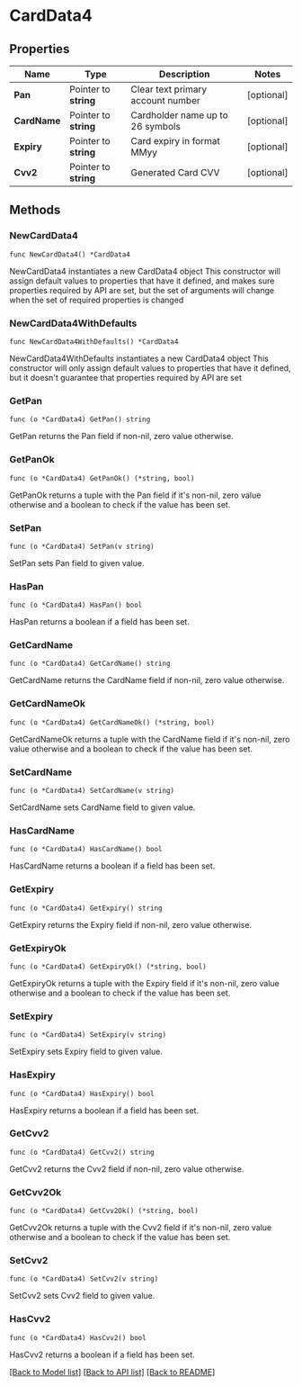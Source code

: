 # CardData4

## Properties

Name | Type | Description | Notes
------------ | ------------- | ------------- | -------------
**Pan** | Pointer to **string** | Clear text primary account number | [optional] 
**CardName** | Pointer to **string** | Cardholder name up to 26 symbols | [optional] 
**Expiry** | Pointer to **string** | Card expiry in format MMyy | [optional] 
**Cvv2** | Pointer to **string** | Generated Card CVV | [optional] 

## Methods

### NewCardData4

`func NewCardData4() *CardData4`

NewCardData4 instantiates a new CardData4 object
This constructor will assign default values to properties that have it defined,
and makes sure properties required by API are set, but the set of arguments
will change when the set of required properties is changed

### NewCardData4WithDefaults

`func NewCardData4WithDefaults() *CardData4`

NewCardData4WithDefaults instantiates a new CardData4 object
This constructor will only assign default values to properties that have it defined,
but it doesn't guarantee that properties required by API are set

### GetPan

`func (o *CardData4) GetPan() string`

GetPan returns the Pan field if non-nil, zero value otherwise.

### GetPanOk

`func (o *CardData4) GetPanOk() (*string, bool)`

GetPanOk returns a tuple with the Pan field if it's non-nil, zero value otherwise
and a boolean to check if the value has been set.

### SetPan

`func (o *CardData4) SetPan(v string)`

SetPan sets Pan field to given value.

### HasPan

`func (o *CardData4) HasPan() bool`

HasPan returns a boolean if a field has been set.

### GetCardName

`func (o *CardData4) GetCardName() string`

GetCardName returns the CardName field if non-nil, zero value otherwise.

### GetCardNameOk

`func (o *CardData4) GetCardNameOk() (*string, bool)`

GetCardNameOk returns a tuple with the CardName field if it's non-nil, zero value otherwise
and a boolean to check if the value has been set.

### SetCardName

`func (o *CardData4) SetCardName(v string)`

SetCardName sets CardName field to given value.

### HasCardName

`func (o *CardData4) HasCardName() bool`

HasCardName returns a boolean if a field has been set.

### GetExpiry

`func (o *CardData4) GetExpiry() string`

GetExpiry returns the Expiry field if non-nil, zero value otherwise.

### GetExpiryOk

`func (o *CardData4) GetExpiryOk() (*string, bool)`

GetExpiryOk returns a tuple with the Expiry field if it's non-nil, zero value otherwise
and a boolean to check if the value has been set.

### SetExpiry

`func (o *CardData4) SetExpiry(v string)`

SetExpiry sets Expiry field to given value.

### HasExpiry

`func (o *CardData4) HasExpiry() bool`

HasExpiry returns a boolean if a field has been set.

### GetCvv2

`func (o *CardData4) GetCvv2() string`

GetCvv2 returns the Cvv2 field if non-nil, zero value otherwise.

### GetCvv2Ok

`func (o *CardData4) GetCvv2Ok() (*string, bool)`

GetCvv2Ok returns a tuple with the Cvv2 field if it's non-nil, zero value otherwise
and a boolean to check if the value has been set.

### SetCvv2

`func (o *CardData4) SetCvv2(v string)`

SetCvv2 sets Cvv2 field to given value.

### HasCvv2

`func (o *CardData4) HasCvv2() bool`

HasCvv2 returns a boolean if a field has been set.


[[Back to Model list]](../README.md#documentation-for-models) [[Back to API list]](../README.md#documentation-for-api-endpoints) [[Back to README]](../README.md)


